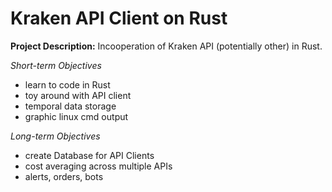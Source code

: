 # Kraken API Client on Rust 

**Project Description:**
 Incooperation of Kraken API (potentially other) in Rust.

*Short-term Objectives*
* learn to code in Rust
* toy around with API client 
* temporal data storage
* graphic linux cmd output

*Long-term Objectives*
* create Database for API Clients
* cost averaging across multiple APIs
* alerts, orders, bots
